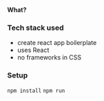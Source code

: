 #### What?

### Tech stack used

- create react app boilerplate
- uses React
- no frameworks in CSS

### Setup

`npm install`
`npm run`
